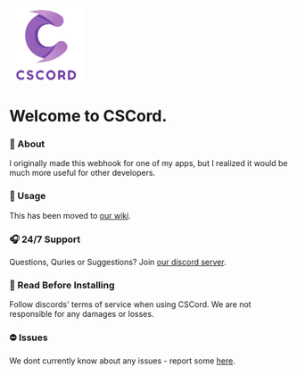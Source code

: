 ![CSCord](https://github.com/AyanTheDeveloper/CSCord/blob/master/cscordico.png?raw=true) 
# Welcome to CSCord.
### 📖 About 
I originally made this webhook for one of my apps, but I realized it would be much more useful for other developers.
### 📑 Usage
This has been moved to [our wiki](https://github.com/AyanTheDeveloper/CSCord/wiki).
### 🎧 24/7 Support
Questions, Quries or Suggestions? Join [our discord server](https://discord.gg/yjfSrccC4c).
### 🔴 Read Before Installing
Follow discords' terms of service when using CSCord. We are not responsible for any damages or losses.
### ⛔ Issues
We dont currently know about any issues - report some [here](https://github.com/AyanTheDeveloper/CSCord/issues).
